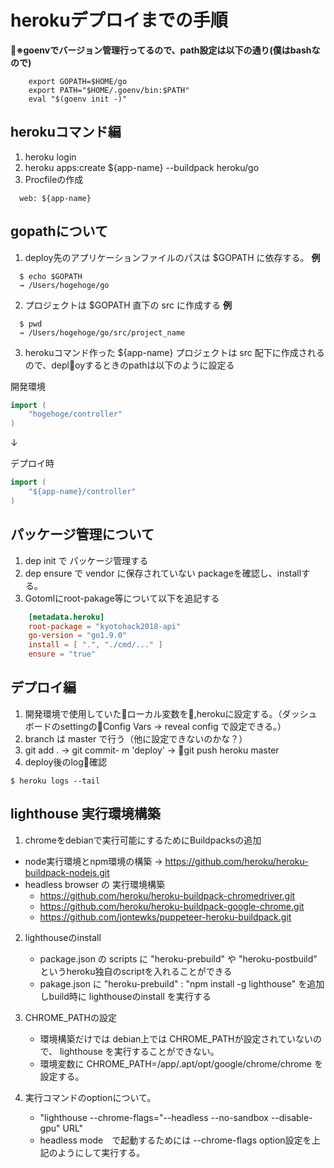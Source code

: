 # herokuデプロイまでの手順

**※goenvでバージョン管理行ってるので、path設定は以下の通り(僕はbashなので)**

```bash_profile
    export GOPATH=$HOME/go
    export PATH="$HOME/.goenv/bin:$PATH"
    eval "$(goenv init -)"
```

## herokuコマンド編
1. heroku login
2. heroku apps:create ${app-name} --buildpack heroku/go 
3. Procfileの作成

```Procfile
  web: ${app-name}
```

## gopathについて
1. deploy先のアプリケーションファイルのパスは $GOPATH に依存する。
**例**

```
  $ echo $GOPATH
  → /Users/hogehoge/go     
```

2. プロジェクトは $GOPATH 直下の src に作成する
**例**

```
  $ pwd 
  → /Users/hogehoge/go/src/project_name
```

3. herokuコマンド作った ${app-name} プロジェクトは src 配下に作成されるので、deployするときのpathは以下のように設定る

開発環境

```go:router.go
import (
	"hogehoge/controller"
)
```
↓

デプロイ時

```go:router.go
import (
	"${app-name}/controller"
)
```

## パッケージ管理について

1. dep init で パッケージ管理する
2. dep ensure で vendor に保存されていない packageを確認し、installする。
3. Gotomlにroot-pakage等について以下を追記する

```Gopkg.toml
    [metadata.heroku]
    root-package = "kyotohack2018-api"
    go-version = "go1.9.0"
    install = [ ".", "./cmd/..." ]
    ensure = "true"
```

## デプロイ編
1. 開発環境で使用していたローカル変数を,herokuに設定する。（ダッシュボードのsettingのConfig Vars → reveal config で設定できる。）
2. branch は master で行う（他に設定できないのかな？）
3. git add . → git commit- m 'deploy' → git push heroku master
4. deploy後のlog確認

```
$ heroku logs --tail
```

## lighthouse 実行環境構築

1. chromeをdebianで実行可能にするためにBuildpacksの追加
  - node実行環境とnpm環境の構築
    → https://github.com/heroku/heroku-buildpack-nodejs.git
  - headless browser の 実行環境構築
    * https://github.com/heroku/heroku-buildpack-chromedriver.git
    * https://github.com/heroku/heroku-buildpack-google-chrome.git
    * https://github.com/jontewks/puppeteer-heroku-buildpack.git 

2. lighthouseのinstall
    - package.json の scripts に "heroku-prebuild" や "heroku-postbuild" というheroku独自のscriptを入れることができる
    - pakage.json に "heroku-prebuild" : "npm install -g lighthouse" を追加しbuild時に lighthouseのinstall を実行する

3. CHROME_PATHの設定
    - 環境構築だけでは debian上では CHROME_PATHが設定されていないので、 lighthouse を実行することができない。
    - 環境変数に CHROME_PATH=/app/.apt/opt/google/chrome/chrome を設定する。

4. 実行コマンドのoptionについて。
   - "lighthouse --chrome-flags=\"--headless --no-sandbox --disable-gpu\" URL"
   - headless mode　で起動するためには --chrome-flags option設定を上記のようにして実行する。